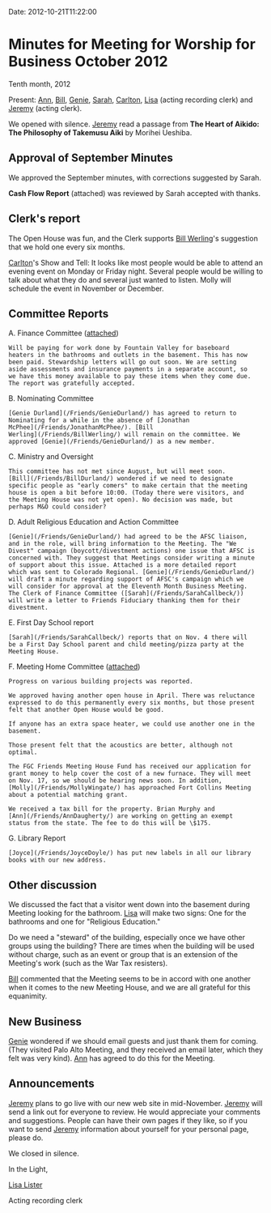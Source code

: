 Date: 2012-10-21T11:22:00

Minutes for Meeting for Worship for Business October 2012
=========================================================

Tenth month, 2012

Present: [Ann](/Friends/AnnDaugherty/), [Bill](/Friends/BillDurland/),
[Genie](/Friends/GenieDurland/), [Sarah](/Friends/SarahCallbeck/),
[Carlton](/Friends/CarltonGamer/), [Lisa](/Friends/LisaLister/) (acting
recording clerk) and [Jeremy](/Friends/JeremyNelson/) (acting clerk).

We opened with silence. [Jeremy](/Friends/JeremyNelson/) read a passage
from **The Heart of Aikido: The Philosophy of Takemusu Aiki** by Morihei
Ueshiba.

Approval of September Minutes
-----------------------------

We approved the September minutes, with corrections suggested by Sarah.

**Cash Flow Report** (attached) was reviewed by Sarah accepted with
thanks.

Clerk's report
--------------

The Open House was fun, and the Clerk supports [Bill
Werling](/Friends/BillWerling/)'s suggestion that we hold one every six
months.

[Carlton](/Friends/CarltonGamer/)'s Show and Tell: It looks like most
people would be able to attend an evening event on Monday or Friday
night. Several people would be willing to talk about what they do and
several just wanted to listen. Molly will schedule the event in November
or December.

Committee Reports
-----------------

A.  Finance Committee ([attached](/committees/Finance/2012/10/))

    Will be paying for work done by Fountain Valley for baseboard
    heaters in the bathrooms and outlets in the basement. This has now
    been paid. Stewardship letters will go out soon. We are setting
    aside assessments and insurance payments in a separate account, so
    we have this money available to pay these items when they come due.
    The report was gratefully accepted.

B.  Nominating Committee

    [Genie Durland](/Friends/GenieDurland/) has agreed to return to
    Nominating for a while in the absence of [Jonathan
    McPhee](/Friends/JonathanMcPhee/). [Bill
    Werling](/Friends/BillWerling/) will remain on the committee. We
    approved [Genie](/Friends/GenieDurland/) as a new member.

C.  Ministry and Oversight

    This committee has not met since August, but will meet soon.
    [Bill](/Friends/BillDurland/) wondered if we need to designate
    specific people as "early comers" to make certain that the meeting
    house is open a bit before 10:00. (Today there were visitors, and
    the Meeting House was not yet open). No decision was made, but
    perhaps M&O could consider?

D.  Adult Religious Education and Action Committee

    [Genie](/Friends/GenieDurland/) had agreed to be the AFSC liaison,
    and in the role, will bring information to the Meeting. The "We
    Divest" campaign (boycott/divestment actions) one issue that AFSC is
    concerned with. They suggest that Meetings consider writing a minute
    of support about this issue. Attached is a more detailed report
    which was sent to Colorado Regional. [Genie](/Friends/GenieDurland/)
    will draft a minute regarding support of AFSC's campaign which we
    will consider for approval at the Eleventh Month Business Meeting.
    The Clerk of Finance Committee ([Sarah](/Friends/SarahCallbeck/))
    will write a letter to Friends Fiduciary thanking them for their
    divestment.

E.  First Day School report

    [Sarah](/Friends/SarahCallbeck/) reports that on Nov. 4 there will
    be a First Day School parent and child meeting/pizza party at the
    Meeting House.

F.  Meeting Home Committee
    ([attached](committees/MeetingHouse/2012/10/))

    Progress on various building projects was reported.

    We approved having another open house in April. There was reluctance
    expressed to do this permanently every six months, but those present
    felt that another Open House would be good.

    If anyone has an extra space heater, we could use another one in the
    basement.

    Those present felt that the acoustics are better, although not
    optimal.

    The FGC Friends Meeting House Fund has received our application for
    grant money to help cover the cost of a new furnace. They will meet
    on Nov. 17, so we should be hearing news soon. In addition,
    [Molly](/Friends/MollyWingate/) has approached Fort Collins Meeting
    about a potential matching grant.

    We received a tax bill for the property. Brian Murphy and
    [Ann](/Friends/AnnDaugherty/) are working on getting an exempt
    status from the state. The fee to do this will be \$175.

G.  Library Report

    [Joyce](/Friends/JoyceDoyle/) has put new labels in all our library
    books with our new address.

Other discussion
----------------

We discussed the fact that a visitor went down into the basement during
Meeting looking for the bathroom. [Lisa](/Friends/LisaLister/) will make
two signs: One for the bathrooms and one for "Religious Education."

Do we need a "steward" of the building, especially once we have other
groups using the building? There are times when the building will be
used without charge, such as an event or group that is an extension of
the Meeting's work (such as the War Tax resisters).

[Bill](/Friends/BillDurland/) commented that the Meeting seems to be in
accord with one another when it comes to the new Meeting House, and we
are all grateful for this equanimity.

New Business
------------

[Genie](/Friends/GenieDurland/) wondered if we should email guests and
just thank them for coming. (They visited Palo Alto Meeting, and they
received an email later, which they felt was very kind).
[Ann](/Friends/AnnDaugherty/) has agreed to do this for the Meeting.

Announcements
-------------

[Jeremy](/Friends/JeremyNelson/) plans to go live with our new web site
in mid-November. [Jeremy](/Friends/JeremyNelson/) will send a link out
for everyone to review. He would appreciate your comments and
suggestions. People can have their own pages if they like, so if you
want to send [Jeremy](/Friends/JeremyNelson/) information about yourself
for your personal page, please do.

We closed in silence.

In the Light,

[Lisa Lister](/Friends/LisaLister/)

Acting recording clerk
